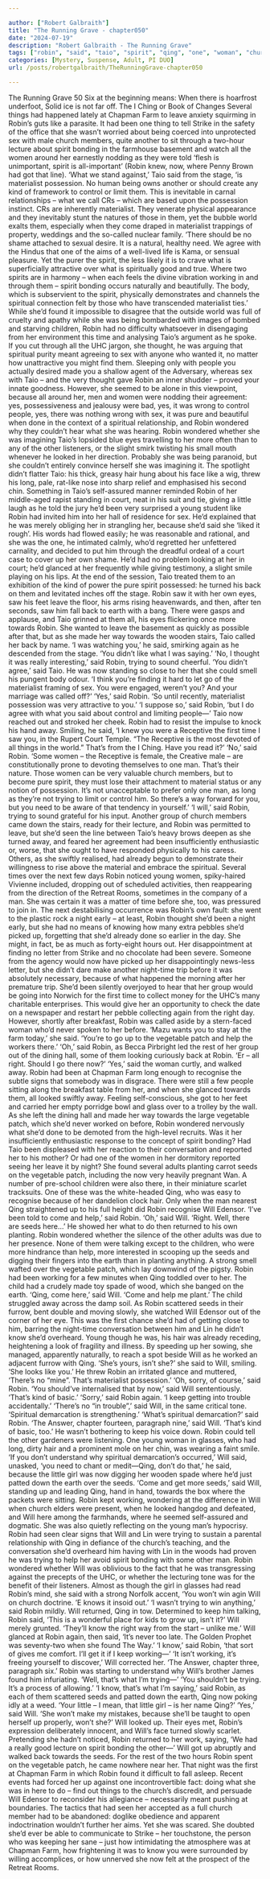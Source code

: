 ```yaml
---

author: ["Robert Galbraith"]
title: "The Running Grave - chapter050"
date: "2024-07-19"
description: "Robert Galbraith - The Running Grave"
tags: ["robin", "said", "taio", "spirit", "qing", "one", "woman", "church", "seed", "materialist", "spiritual", "trying", "sex", "yes", "towards", "man", "know", "farm", "leave", "like", "bonding", "come", "found", "child", "time"]
categories: [Mystery, Suspense, Adult, PI DUO]
url: /posts/robertgalbraith/TheRunningGrave-chapter050

---
```



The Running Grave
50
Six at the beginning means:
When there is hoarfrost underfoot,
Solid ice is not far off.
The I Ching or Book of Changes
Several things had happened lately at Chapman Farm to leave anxiety squirming in Robin’s guts like a parasite.
It had been one thing to tell Strike in the safety of the office that she wasn’t worried about being coerced into unprotected sex with male church members, quite another to sit through a two-hour lecture about spirit bonding in the farmhouse basement and watch all the women around her earnestly nodding as they were told ‘flesh is unimportant, spirit is all-important’ (Robin knew, now, where Penny Brown had got that line).
‘What we stand against,’ Taio said from the stage, ‘is materialist possession. No human being owns another or should create any kind of framework to control or limit them. This is inevitable in carnal relationships – what we call CRs – which are based upon the possession instinct. CRs are inherently materialist. They venerate physical appearance and they inevitably stunt the natures of those in them, yet the bubble world exalts them, especially when they come draped in materialist trappings of property, weddings and the so-called nuclear family.
‘There should be no shame attached to sexual desire. It is a natural, healthy need. We agree with the Hindus that one of the aims of a well-lived life is Kama, or sensual pleasure. Yet the purer the spirit, the less likely it is to crave what is superficially attractive over what is spiritually good and true. Where two spirits are in harmony – when each feels the divine vibration working in and through them – spirit bonding occurs naturally and beautifully. The body, which is subservient to the spirit, physically demonstrates and channels the spiritual connection felt by those who have transcended materialist ties.’
While she’d found it impossible to disagree that the outside world was full of cruelty and apathy while she was being bombarded with images of bombed and starving children, Robin had no difficulty whatsoever in disengaging from her environment this time and analysing Taio’s argument as he spoke. If you cut through all the UHC jargon, she thought, he was arguing that spiritual purity meant agreeing to sex with anyone who wanted it, no matter how unattractive you might find them. Sleeping only with people you actually desired made you a shallow agent of the Adversary, whereas sex with Taio – and the very thought gave Robin an inner shudder – proved your innate goodness.
However, she seemed to be alone in this viewpoint, because all around her, men and women were nodding their agreement: yes, possessiveness and jealousy were bad, yes, it was wrong to control people, yes, there was nothing wrong with sex, it was pure and beautiful when done in the context of a spiritual relationship, and Robin wondered why they couldn’t hear what she was hearing.
Robin wondered whether she was imagining Taio’s lopsided blue eyes travelling to her more often than to any of the other listeners, or the slight smirk twisting his small mouth whenever he looked in her direction. Probably she was being paranoid, but she couldn’t entirely convince herself she was imagining it. The spotlight didn’t flatter Taio: his thick, greasy hair hung about his face like a wig, threw his long, pale, rat-like nose into sharp relief and emphasised his second chin.
Something in Taio’s self-assured manner reminded Robin of her middle-aged rapist standing in court, neat in his suit and tie, giving a little laugh as he told the jury he’d been very surprised a young student like Robin had invited him into her hall of residence for sex. He’d explained that he was merely obliging her in strangling her, because she’d said she ‘liked it rough’. His words had flowed easily; he was reasonable and rational, and she was the one, he intimated calmly, who’d regretted her unfettered carnality, and decided to put him through the dreadful ordeal of a court case to cover up her own shame. He’d had no problem looking at her in court; he’d glanced at her frequently while giving testimony, a slight smile playing on his lips.
At the end of the session, Taio treated them to an exhibition of the kind of power the pure spirit possessed: he turned his back on them and levitated inches off the stage. Robin saw it with her own eyes, saw his feet leave the floor, his arms rising heavenwards, and then, after ten seconds, saw him fall back to earth with a bang. There were gasps and applause, and Taio grinned at them all, his eyes flickering once more towards Robin.
She wanted to leave the basement as quickly as possible after that, but as she made her way towards the wooden stairs, Taio called her back by name.
‘I was watching you,’ he said, smirking again as he descended from the stage. ‘You didn’t like what I was saying.’
‘No, I thought it was really interesting,’ said Robin, trying to sound cheerful.
‘You didn’t agree,’ said Taio. He was now standing so close to her that she could smell his pungent body odour. ‘I think you’re finding it hard to let go of the materialist framing of sex. You were engaged, weren’t you? And your marriage was called off?’
‘Yes,’ said Robin.
‘So until recently, materialist possession was very attractive to you.’
‘I suppose so,’ said Robin, ‘but I do agree with what you said about control and limiting people—’
Taio now reached out and stroked her cheek. Robin had to resist the impulse to knock his hand away. Smiling, he said,
‘I knew you were a Receptive the first time I saw you, in the Rupert Court Temple. “The Receptive is the most devoted of all things in the world.” That’s from the I Ching. Have you read it?’
‘No,’ said Robin.
‘Some women – the Receptive is female, the Creative male – are constitutionally prone to devoting themselves to one man. That’s their nature. Those women can be very valuable church members, but to become pure spirit, they must lose their attachment to material status or any notion of possession. It’s not unacceptable to prefer only one man, as long as they’re not trying to limit or control him. So there’s a way forward for you, but you need to be aware of that tendency in yourself.’
‘I will,’ said Robin, trying to sound grateful for his input.
Another group of church members came down the stairs, ready for their lecture, and Robin was permitted to leave, but she’d seen the line between Taio’s heavy brows deepen as she turned away, and feared her agreement had been insufficiently enthusiastic or, worse, that she ought to have responded physically to his caress.
Others, as she swiftly realised, had already begun to demonstrate their willingness to rise above the material and embrace the spiritual. Several times over the next few days Robin noticed young women, spiky-haired Vivienne included, dropping out of scheduled activities, then reappearing from the direction of the Retreat Rooms, sometimes in the company of a man. She was certain it was a matter of time before she, too, was pressured to join in.
The next destabilising occurrence was Robin’s own fault: she went to the plastic rock a night early – at least, Robin thought she’d been a night early, but she had no means of knowing how many extra pebbles she’d picked up, forgetting that she’d already done so earlier in the day. She might, in fact, be as much as forty-eight hours out. Her disappointment at finding no letter from Strike and no chocolate had been severe. Someone from the agency would now have picked up her disappointingly news-less letter, but she didn’t dare make another night-time trip before it was absolutely necessary, because of what happened the morning after her premature trip.
She’d been silently overjoyed to hear that her group would be going into Norwich for the first time to collect money for the UHC’s many charitable enterprises. This would give her an opportunity to check the date on a newspaper and restart her pebble collecting again from the right day. However, shortly after breakfast, Robin was called aside by a stern-faced woman who’d never spoken to her before.
‘Mazu wants you to stay at the farm today,’ she said. ‘You’re to go up to the vegetable patch and help the workers there.’
‘Oh,’ said Robin, as Becca Pirbright led the rest of her group out of the dining hall, some of them looking curiously back at Robin. ‘Er – all right. Should I go there now?’
‘Yes,’ said the woman curtly, and walked away.
Robin had been at Chapman Farm long enough to recognise the subtle signs that somebody was in disgrace. There were still a few people sitting along the breakfast table from her, and when she glanced towards them, all looked swiftly away. Feeling self-conscious, she got to her feet and carried her empty porridge bowl and glass over to a trolley by the wall.
As she left the dining hall and made her way towards the large vegetable patch, which she’d never worked on before, Robin wondered nervously what she’d done to be demoted from the high-level recruits. Was it her insufficiently enthusiastic response to the concept of spirit bonding? Had Taio been displeased with her reaction to their conversation and reported her to his mother? Or had one of the women in her dormitory reported seeing her leave it by night?
She found several adults planting carrot seeds on the vegetable patch, including the now very heavily pregnant Wan. A number of pre-school children were also there, in their miniature scarlet tracksuits. One of these was the white-headed Qing, who was easy to recognise because of her dandelion clock hair. Only when the man nearest Qing straightened up to his full height did Robin recognise Will Edensor.
‘I’ve been told to come and help,’ said Robin.
‘Oh,’ said Will. ‘Right. Well, there are seeds here…’
He showed her what to do then returned to his own planting.
Robin wondered whether the silence of the other adults was due to her presence. None of them were talking except to the children, who were more hindrance than help, more interested in scooping up the seeds and digging their fingers into the earth than in planting anything.
A strong smell wafted over the vegetable patch, which lay downwind of the pigsty. Robin had been working for a few minutes when Qing toddled over to her. The child had a crudely made toy spade of wood, which she banged on the earth.
‘Qing, come here,’ said Will. ‘Come and help me plant.’
The child struggled away across the damp soil.
As Robin scattered seeds in their furrow, bent double and moving slowly, she watched Will Edensor out of the corner of her eye. This was the first chance she’d had of getting close to him, barring the night-time conversation between him and Lin he didn’t know she’d overheard. Young though he was, his hair was already receding, heightening a look of fragility and illness. By speeding up her sowing, she managed, apparently naturally, to reach a spot beside Will as he worked an adjacent furrow with Qing.
‘She’s yours, isn’t she?’ she said to Will, smiling. ‘She looks like you.’
He threw Robin an irritated glance and muttered,
‘There’s no “mine”. That’s materialist possession.’
‘Oh, sorry, of course,’ said Robin.
‘You should’ve internalised that by now,’ said Will sententiously. ‘That’s kind of basic.’
‘Sorry,’ said Robin again. ‘I keep getting into trouble accidentally.’
‘There’s no “in trouble”,’ said Will, in the same critical tone. ‘Spiritual demarcation is strengthening.’
‘What’s spiritual demarcation?’ said Robin.
‘The Answer, chapter fourteen, paragraph nine,’ said Will. ‘That’s kind of basic, too.’
He wasn’t bothering to keep his voice down. Robin could tell the other gardeners were listening. One young woman in glasses, who had long, dirty hair and a prominent mole on her chin, was wearing a faint smile.
‘If you don’t understand why spiritual demarcation’s occurred,’ Will said, unasked, ‘you need to chant or medit—Qing, don’t do that,’ he said, because the little girl was now digging her wooden spade where he’d just patted down the earth over the seeds. ‘Come and get more seeds,’ said Will, standing up and leading Qing, hand in hand, towards the box where the packets were sitting.
Robin kept working, wondering at the difference in Will when church elders were present, when he looked hangdog and defeated, and Will here among the farmhands, where he seemed self-assured and dogmatic. She was also quietly reflecting on the young man’s hypocrisy. Robin had seen clear signs that Will and Lin were trying to sustain a parental relationship with Qing in defiance of the church’s teaching, and the conversation she’d overheard him having with Lin in the woods had proven he was trying to help her avoid spirit bonding with some other man. Robin wondered whether Will was oblivious to the fact that he was transgressing against the precepts of the UHC, or whether the lecturing tone was for the benefit of their listeners.
Almost as though the girl in glasses had read Robin’s mind, she said with a strong Norfolk accent,
‘You won’t win agin Will on church doctrine. ’E knows it insoid out.’
‘I wasn’t trying to win anything,’ said Robin mildly.
Will returned, Qing in tow. Determined to keep him talking, Robin said,
‘This is a wonderful place for kids to grow up, isn’t it?’
Will merely grunted.
‘They’ll know the right way from the start – unlike me.’
Will glanced at Robin again, then said,
‘It’s never too late. The Golden Prophet was seventy-two when she found The Way.’
‘I know,’ said Robin, ‘that sort of gives me comfort. I’ll get it if I keep working—’
‘It isn’t working, it’s freeing yourself to discover,’ Will corrected her. ‘The Answer, chapter three, paragraph six.’
Robin was starting to understand why Will’s brother James found him infuriating.
‘Well, that’s what I’m trying—’
‘You shouldn’t be trying. It’s a process of allowing.’
‘I know, that’s what I’m saying,’ said Robin, as each of them scattered seeds and patted down the earth, Qing now poking idly at a weed. ‘Your little – I mean, that little girl – is her name Qing?’
‘Yes,’ said Will.
‘She won’t make my mistakes, because she’ll be taught to open herself up properly, won’t she?’
Will looked up. Their eyes met, Robin’s expression deliberately innocent, and Will’s face turned slowly scarlet. Pretending she hadn’t noticed, Robin returned to her work, saying,
‘We had a really good lecture on spirit bonding the other—’
Will got up abruptly and walked back towards the seeds. For the rest of the two hours Robin spent on the vegetable patch, he came nowhere near her.
That night was the first at Chapman Farm in which Robin found it difficult to fall asleep. Recent events had forced her up against one incontrovertible fact: doing what she was in here to do – find out things to the church’s discredit, and persuade Will Edensor to reconsider his allegiance – necessarily meant pushing at boundaries. The tactics that had seen her accepted as a full church member had to be abandoned: doglike obedience and apparent indoctrination wouldn’t further her aims.
Yet she was scared. She doubted she’d ever be able to communicate to Strike – her touchstone, the person who was keeping her sane – just how intimidating the atmosphere was at Chapman Farm, how frightening it was to know you were surrounded by willing accomplices, or how unnerved she now felt at the prospect of the Retreat Rooms.
